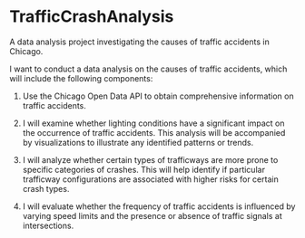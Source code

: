 # TrafficCrashAnalysis
A data analysis project investigating the causes of traffic accidents in Chicago.

I want  to conduct a data analysis on the causes of traffic accidents, which will include the following components:

1. Use the Chicago Open Data API to obtain comprehensive information on traffic accidents.

2. I will examine whether lighting conditions have a significant impact on the occurrence of traffic accidents. This analysis will be accompanied by visualizations to illustrate any identified patterns or trends.

3. I will analyze whether certain types of trafficways are more prone to specific categories of crashes. This will help identify if particular trafficway configurations are associated with higher risks for certain crash types.

4. I will evaluate whether the frequency of traffic accidents is influenced by varying speed limits and the presence or absence of traffic signals at intersections. 


